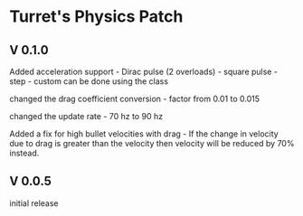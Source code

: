 # Turret's Physics Patch

## V 0.1.0

Added acceleration support
    - Dirac pulse (2 overloads)
    - square pulse
    - step
    - custom can be done using the class

changed the drag coefficient conversion
    - factor from 0.01 to 0.015

changed the update rate
    - 70 hz to 90 hz

Added a fix for high bullet velocities with drag
    - If the change in velocity due to drag is greater than the velocity then velocity will be reduced by 70% instead.

## V 0.0.5

initial release
